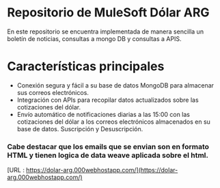 # Repositorio de MuleSoft Dólar ARG
En este repositorio se encuentra implementada de manera sencilla un boletín de noticias, consultas a mongo DB y consultas a APIS.
# Características principales
- Conexión segura y fácil a su base de datos MongoDB para almacenar sus correos electrónicos.
- Integración con APIs para recopilar datos actualizados sobre las cotizaciones del dólar.
- Envío automático de notificaciones diarias a las 15:00 con las cotizaciones del dólar a los correos electrónicos almacenados en su base de datos. Suscripción y Desuscripción.

### Cabe destacar que los emails que se envian son en formato HTML y tienen logica de data weave aplicada sobre el html.
 
[URL : https://dolar-arg.000webhostapp.com/](https://dolar-arg.000webhostapp.com/)
